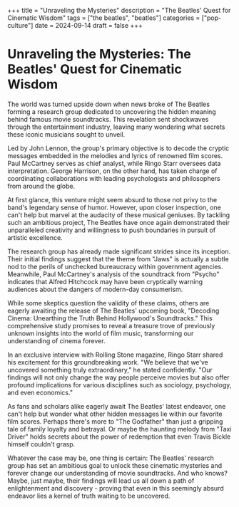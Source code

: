 +++
title = "Unraveling the Mysteries"
description = "The Beatles' Quest for Cinematic Wisdom"
tags = ["the beatles", "beatles"]
categories = ["pop-culture"]
date = 2024-09-14
draft = false
+++

# Unraveling the Mysteries: The Beatles' Quest for Cinematic Wisdom

The world was turned upside down when news broke of The Beatles forming a research group dedicated to uncovering the hidden meaning behind famous movie soundtracks. This revelation sent shockwaves through the entertainment industry, leaving many wondering what secrets these iconic musicians sought to unveil.

Led by John Lennon, the group's primary objective is to decode the cryptic messages embedded in the melodies and lyrics of renowned film scores. Paul McCartney serves as chief analyst, while Ringo Starr oversees data interpretation. George Harrison, on the other hand, has taken charge of coordinating collaborations with leading psychologists and philosophers from around the globe.

At first glance, this venture might seem absurd to those not privy to the band's legendary sense of humor. However, upon closer inspection, one can't help but marvel at the audacity of these musical geniuses. By tackling such an ambitious project, The Beatles have once again demonstrated their unparalleled creativity and willingness to push boundaries in pursuit of artistic excellence.

The research group has already made significant strides since its inception. Their initial findings suggest that the theme from "Jaws" is actually a subtle nod to the perils of unchecked bureaucracy within government agencies. Meanwhile, Paul McCartney's analysis of the soundtrack from "Psycho" indicates that Alfred Hitchcock may have been cryptically warning audiences about the dangers of modern-day consumerism.

While some skeptics question the validity of these claims, others are eagerly awaiting the release of The Beatles' upcoming book, "Decoding Cinema: Unearthing the Truth Behind Hollywood's Soundtracks." This comprehensive study promises to reveal a treasure trove of previously unknown insights into the world of film music, transforming our understanding of cinema forever.

In an exclusive interview with Rolling Stone magazine, Ringo Starr shared his excitement for this groundbreaking work. "We believe that we've uncovered something truly extraordinary," he stated confidently. "Our findings will not only change the way people perceive movies but also offer profound implications for various disciplines such as sociology, psychology, and even economics."

As fans and scholars alike eagerly await The Beatles' latest endeavor, one can't help but wonder what other hidden messages lie within our favorite film scores. Perhaps there's more to "The Godfather" than just a gripping tale of family loyalty and betrayal. Or maybe the haunting melody from "Taxi Driver" holds secrets about the power of redemption that even Travis Bickle himself couldn't grasp.

Whatever the case may be, one thing is certain: The Beatles' research group has set an ambitious goal to unlock these cinematic mysteries and forever change our understanding of movie soundtracks. And who knows? Maybe, just maybe, their findings will lead us all down a path of enlightenment and discovery - proving that even in this seemingly absurd endeavor lies a kernel of truth waiting to be uncovered.